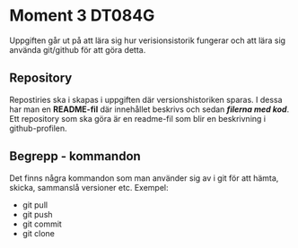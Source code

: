 # Moment 3 DT084G

Uppgiften går ut på att lära sig hur verisionsistorik fungerar och att lära sig använda git/github för att göra detta. 

## Repository
Repostiries ska i skapas i uppgiften där versionshistoriken sparas. I dessa har man en **README-fil** där innehållet beskrivs och sedan **_filerna med kod_**. Ett repository som ska göra är en readme-fil som blir en beskrivning i github-profilen.

## Begrepp - kommandon
Det finns några kommandon som man använder sig av i git för att hämta, skicka, sammanslå versioner etc.
Exempel:
- git pull
- git push
- git commit
- git clone
